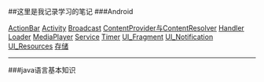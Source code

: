 ##这里是我记录学习的笔记
###Android

[ActionBar](./ActionBar "ActionBar")
[Activity](./Activity "Activity")
[Broadcast](./Broadcast)
[ContentProvider与ContentResolver](./ContentProvider与ContentResolver)
[Handler](./Handler)
[Loader](./Loader)
[MediaPlayer](./MediaPlayer)
[Service](./Service)
[Timer](./Timer)
[UI_Fragment](./UI_Fragment)
[UI_Notification](./UI_Notification)
[UI_Resources](./UI_Resources)
[存储](./存储)

---
###java语言基本知识

